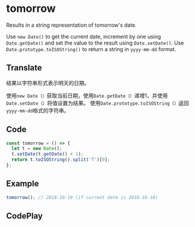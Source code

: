 # tomorrow

Results in a string representation of tomorrow's date.

Use `new Date()` to get the current date, increment by one using `Date.getDate()` and set the value to the result using `Date.setDate()`. 
Use `Date.prototype.toISOString()` to return a string in `yyyy-mm-dd` format.

## Translate

结果以字符串形式表示明天的日期。

使用`new Date（）`获取当前日期，使用`Date.getDate（）`递增1，并使用`Date.setDate（）`将值设置为结果。
使用`Date.prototype.toISOString（）`返回`yyyy-mm-dd`格式的字符串。

## Code

```js
const tomorrow = () => {
  let t = new Date();
  t.setDate(t.getDate() + 1);
  return t.toISOString().split('T')[0];
};
```

## Example

```js
tomorrow(); // 2018-10-19 (if current date is 2018-10-18)
```

## CodePlay

<template>
  <code-play codeplay-id="" />
</template>
